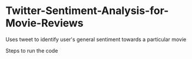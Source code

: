 # Twitter-Sentiment-Analysis-for-Movie-Reviews
Uses tweet to identify user's general sentiment towards a particular movie

Steps to run the code
